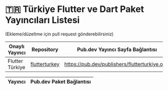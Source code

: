 # 🇹🇷 Türkiye Flutter ve Dart Paket Yayıncıları Listesi

(Ekleme/düzeltme için pull request gönderebilirsiniz)

Onaylı Yayıncı | Repository | Pub.dev Yayıncı Sayfa Bağlantısı
--- | --- | --- 
Flutter Türkiye | [flutterturkey](https://github.com/flutterturkey) | https://pub.dev/publishers/flutterturkiye.org/

Yayıncı | Pub.dev Paket Bağlantısı
--- | --- 
